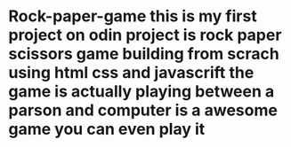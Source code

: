 # Rock-paper-game this is my first project on odin project is rock paper scissors game building from scrach using html css and javascrift the game is actually playing between a parson and computer is a awesome game you can even play it 


